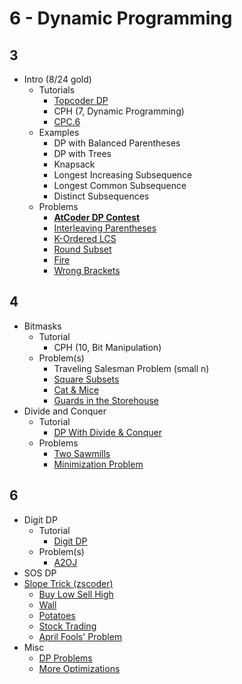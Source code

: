 # 6 - Dynamic Programming

## 3
  * Intro (8/24 gold)
    * Tutorials
      * [Topcoder DP](https://www.topcoder.com/community/data-science/data-science-tutorials/dynamic-programming-from-novice-to-advanced/)
      * CPH (7, Dynamic Programming)
      * [CPC.6](https://github.com/SuprDewd/T-414-AFLV/tree/master/06_dynamic_programming)
    * Examples
      * DP with Balanced Parentheses
      * DP with Trees
      * Knapsack
      * Longest Increasing Subsequence
      * Longest Common Subsequence
      * Distinct Subsequences
    * Problems
      * **[AtCoder DP Contest](https://atcoder.jp/contests/dp/tasks)**
      * [Interleaving Parentheses](https://community.topcoder.com/stat?c=problem_statement&pm=14635&rd=16933)
      * [K-Ordered LCS](https://www.hackerearth.com/problem/algorithm/mancunian-and-k-ordered-lcs-e6a4b8c6/) [](51)
      * [Round Subset](http://codeforces.com/contest/837/problem/D) [](59)
      * [Fire](http://codeforces.com/contest/864/problem/E) [](59)
      * [Wrong Brackets](https://csacademy.com/contest/round-51/task/wrong-brackets/) [](69)

## 4
  * Bitmasks
    * Tutorial
      * CPH (10, Bit Manipulation)
    * Problem(s)
      * Traveling Salesman Problem (small n)
      * [Square Subsets](http://codeforces.com/contest/895/problem/C) [](63)
      * [Cat & Mice](https://open.kattis.com/problems/catandmice) [](66)
      * [Guards in the Storehouse](http://codeforces.com/problemset/problem/845/F) [](71)
  * Divide and Conquer
    * Tutorial
      * [DP With Divide & Conquer](http://codeforces.com/blog/entry/8219)
    * Problems
      * [Two Sawmills](https://szkopul.edu.pl/problemset/problem/ovRIpLFK3IhyFPjnVXeZtGxH/site/?key=statement)
      * [Minimization Problem](http://codeforces.com/contest/868/problem/F)

## 6
  * Digit DP
    * Tutorial
      * [Digit DP](http://codeforces.com/blog/entry/53960)
    * Problem(s)
      * [A2OJ](https://a2oj.com/category?ID=315)
  * SOS DP
  * [Slope Trick (zscoder)](http://codeforces.com/blog/entry/47821)
    * [Buy Low Sell High](https://codeforces.com/contest/866/problem/D)
    * [Wall](https://atcoder.jp/contests/kupc2016/tasks/kupc2016_h)
    * [Potatoes](https://oj.uz/problem/view/LMIO19_bulves)
    * [Stock Trading](https://probgate.org/viewproblem.php?pid=531&cid=81)
    * [April Fools' Problem](https://codeforces.com/contest/802/problem/O)
  * Misc
    * [DP Problems](http://codeforces.com/blog/entry/325)
    * [More Optimizations](http://codeforces.com/blog/entry/8219)
